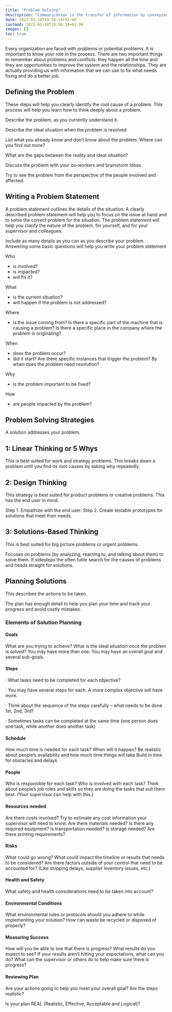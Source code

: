 ```yaml
---
title: "Problem Solving"
description: "Communication is the transfer of information by conveying intended meaning to another entity through the use of mutually-understood means"
date: 2022-01-18T19:58:14+01:00
lastmod: 2022-01-18T19:58:14+01:00
images: []
toc: true
---
```




Every organization are faced with problems or potential problems. It is important to know your role in the process. There are two important things to remember about problems and conflicts: they happen all the time and they are opportunities to improve the system and the relationships. They are actually providing us with information that we can use to fix what needs fixing and do a better job.


## Defining the Problem

These steps will help you clearly identify the root cause of a problem. This process will help you learn how to think deeply about a problem.

Describe the problem, as you currently understand it.

Describe the ideal situation when the problem is resolved

List what you already know and don’t know about the problem. Where can you find out more?

What are the gaps between the reality and ideal situation?

Discuss the problem with your co-workers and brainstorm ideas.

Try to see the problem from the perspective of the people involved and affected.



## Writing a Problem Statement

A problem statement outlines the details of the situation. A clearly described problem statement will help you to focus on the issue at hand and to solve the correct problem for the situation. The problem statement will help you clarify the nature of the problem, for yourself, and for your supervisor and colleagues.

Include as many details as you can as you describe your problem. Answering some basic questions will help you write your problem statement

Who
- is involved?
- is impacted?
- will fix it?

What
- is the current situation?
- will happen if the problem is not addressed?

Where
- is the issue coming from?
Is there a specific part of the machine that is causing a problem?
Is there a specific place in the company where the problem is originating?

When
- does the problem occur?
- did it start?
Are there specific instances that trigger the problem?
By when does the problem need resolution?


Why
- is the problem important to be fixed?


How
- are people impacted by the problem?




## Problem Solving Strategies


A solution addresses your problem.

<!--  It may address the root cause of the problem  or be a workaround that still allows you to complete your task without immediately solving the problem. Ultimately you want to be addressing the root cause of the problem so it doesn’t happen again.
Solutions may involve interim containment measures to stop the immediate problem, corrective actions that address the root cause, and long-term preventative measures to avoid future problems. -->

## 1: Linear Thinking or 5 Whys
 
This is best suited for work and strategy problems. This breaks down a problem until you find its root causes by asking why repeatedly.


## 2: Design Thinking
 
This strategy is best suited for product problems or creative problems. This has the end user in mind.

Step 1. Empathize with the end user.
Step 2. Create testable prototypes for solutions that meet their needs.


## 3: Solutions-Based Thinking
 
This is best suited for big picture problems or urgent problems. 

Focuses on problems (by analyzing, reacting to, and talking about them) to solve them. It sidesteps the often futile search for the causes of problems and heads straight for solutions.



## Planning Solutions

This describes the actions to be taken. 

The plan has enough detail to help you plan your time and track your progress and avoid costly mistakes.


### Elements of Solution Planning 


#### Goals

What are you trying to achieve?
What is the ideal situation once the problem is solved?
You may have more than one. You may have an overall goal and several sub-goals.


#### Steps

·      What tasks need to be completed for each objective?

·      You may have several steps for each. A more complex objective will have more.

·      Think about the sequence of the steps carefully – what needs to be done 1st, 2nd, 3rd?

·      Sometimes tasks can be completed at the same time (one person does one task, while another does another task)


#### Schedule

How much time is needed for each task?
When will it happen?
Be realistic about people’s availability and how much time things will take
 Build in time for obstacles and delays


#### People

Who is responsible for each task?
Who is involved with each task?
Think about people’s job roles and skills so they are doing the tasks that suit them best. (Your supervisor can help with this.)


#### Resources needed

Are there costs involved? Try to estimate any cost information your supervisor will need to know.
Are there materials needed?
Is there any required equipment?
Is transportation needed?
Is storage needed?
Are there printing requirements?


#### Risks

What could go wrong?
What could impact the timeline or results that needs to be considered?
Are there factors outside of your control that need to be accounted for? (Like shipping delays, supplier inventory issues, etc.)


#### Health and Safety

What safety and health considerations need to be taken into account?


#### Environmental Conditions

What environmental rules or protocols should you adhere to while implementing your solution?
How can waste be recycled or disposed of properly?


#### Measuring Success

How will you be able to see that there is progress? What results do you expect to see?
If your results aren’t hitting your expectations, what can you do?
What can the supervisor or others do to help make sure there is progress?
 

#### Reviewing Plan

Are your actions going to help you meet your overall goal?
Are the steps realistic?

Is your plan REAL (Realistic, Effective, Acceptable and Logical)?

